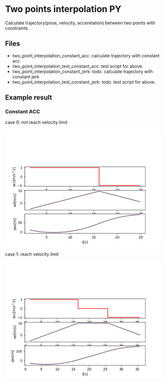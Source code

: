 # Two points interpolation PY
Calculate trajectory(pose, velocity, accerelation) between two points with constraints.

## Files
- two_point_interpolation_constant_acc: calculate trajectory with constant acc
- two_point_interpolation_test_constant_acc: test script for above.
- two_point_interpolation_constant_jerk: todo. calculate trajectory with constant jerk
- two_point_interpolation_test_constant_jerk: todo. test script for above.

## Example result
### Constant ACC
case 0: not reach velocity limit

![alt text](images/acc_constant_0.png)

case 1: reach velocity limit

![alt text](images/acc_constant_1.png)
